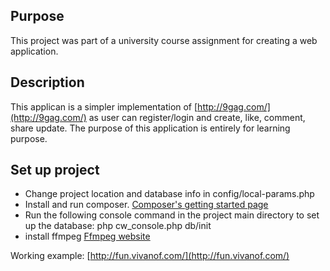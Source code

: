 Purpose
-------------
This project was part of a university course assignment for creating a web application.

Description
-------------
This applican is a simpler implementation of [http://9gag.com/](http://9gag.com/) as user can register/login and create, like, comment, share update. The purpose of this application is entirely for learning purpose.

Set up project
-------------

* Change project location and database info in config/local-params.php
* Install and run composer. [Composer's getting started page](https://getcomposer.org/doc/00-intro.md)
* Run the following console command in the project main directory to set up the database: php cw_console.php db/init
* install ffmpeg [Ffmpeg website](https://www.ffmpeg.org/)

Working example: [http://fun.vivanof.com/](http://fun.vivanof.com/)
